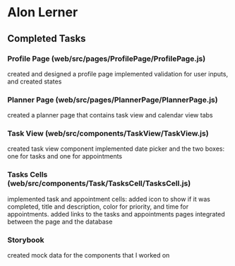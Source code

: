 # Alon Lerner

## Completed Tasks
### Profile Page (web/src/pages/ProfilePage/ProfilePage.js)
created and designed a profile page
implemented validation for user inputs, and created states

### Planner Page (web/src/pages/PlannerPage/PlannerPage.js)
created a planner page that contains task view and calendar view tabs

### Task View (web/src/components/TaskView/TaskView.js)
created task view component
implemented date picker and the two boxes: one for tasks and one for appointments

### Tasks Cells (web/src/components/Task/TasksCell/TasksCell.js)
implemented task and appointment cells: added icon to show if it was completed, title and description, color for priority, and time for appointments.
added links to the tasks and appointments pages
integrated between the page and the database

### Storybook
created mock data for the components that I worked on
